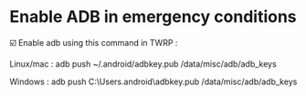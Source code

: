 # Enable ADB in emergency conditions

☑️ Enable adb using this command in TWRP :

Linux/mac : adb push ~/.android/adbkey.pub /data/misc/adb/adb_keys

Windows : adb push C:\Users<userName>.android\adbkey.pub /data/misc/adb/adb_keys
